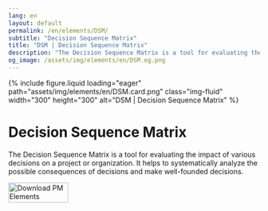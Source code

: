 ```yaml
---
lang: en
layout: default
permalink: /en/elements/DSM/
subtitle: "Decision Sequence Matrix"
title: "DSM | Decision Sequence Matrix"
description: "The Decision Sequence Matrix is a tool for evaluating the impact of various decisions on a project or organization. It helps to systematically analyze the possible consequences of decisions and make well-founded decisions."
og_image: /assets/img/elements/en/DSM.og.png
---
```


{% include figure.liquid loading="eager" path="assets/img/elements/en/DSM.card.png" class="img-fluid" width="300" height="300" alt="DSM | Decision Sequence Matrix" %}

# Decision Sequence Matrix

The Decision Sequence Matrix is a tool for evaluating the impact of various decisions on a project or organization. It helps to systematically analyze the possible consequences of decisions and make well-founded decisions.

<a href="https://apps.apple.com/app/apple-store/id6738084498?pt=127441684&ct=website&mt=8">
  <img src="{{ "assets/img/en/appstore.png" | relative_url }}" width="120" height="40" alt="Download PM Elements">
</a>
